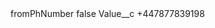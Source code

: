 <?xml version="1.0" encoding="UTF-8"?>
<CustomMetadata xmlns="http://soap.sforce.com/2006/04/metadata" xmlns:xsi="http://www.w3.org/2001/XMLSchema-instance" xmlns:xsd="http://www.w3.org/2001/XMLSchema">
    <label>fromPhNumber</label>
    <protected>false</protected>
    <values>
        <field>Value__c</field>
        <value xsi:type="xsd:string">+447877839198</value>
    </values>
</CustomMetadata>
